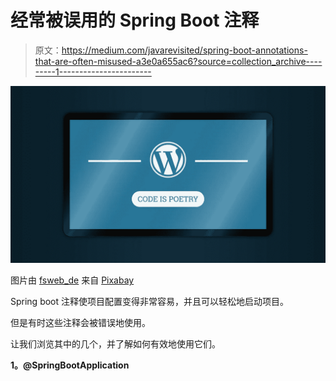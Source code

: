 # 经常被误用的 Spring Boot 注释

> 原文：<https://medium.com/javarevisited/spring-boot-annotations-that-are-often-misused-a3e0a655ac6?source=collection_archive---------1----------------------->

![](img/4c7df4d3f4d89f80ceb56b2f2ba3a909.png)

图片由 [fsweb_de](https://pixabay.com/users/fsweb_de-2764834/?utm_source=link-attribution&amp;utm_medium=referral&amp;utm_campaign=image&amp;utm_content=1863504) 来自 [Pixabay](https://pixabay.com/?utm_source=link-attribution&amp;utm_medium=referral&amp;utm_campaign=image&amp;utm_content=1863504)

Spring boot 注释使项目配置变得非常容易，并且可以轻松地启动项目。

但是有时这些注释会被错误地使用。

让我们浏览其中的几个，并了解如何有效地使用它们。

**1。@SpringBootApplication**